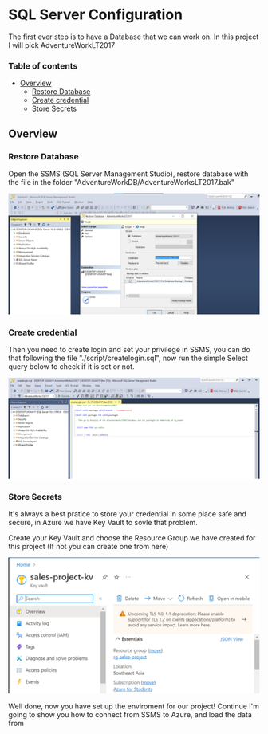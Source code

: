 # SQL Server Configuration
  The first ever step is to have a Database that we can work on. In this project I will pick AdventureWorkLT2017


### Table of contents

* [Overview](#overview)
  * [Restore Database](#restore-database)
  * [Create credential](#create-credential)
  * [Store Secrets](#store-secrets)

## Overview
### Restore Database
  Open the SSMS (SQL Server Management Studio), restore database with the file in the folder "AdventureWorkDB/AdventureWorksLT2017.bak"

![](./image/restore-database.png)

### Create credential
Then you need to create login and set your privilege in SSMS, you can do that following the file "./script/createlogin.sql", now run the simple Select query below to check if it is set or not.

![](./image/run-script.png)

### Store Secrets
It's always a best pratice to store your credential in some place safe and secure, in Azure we have Key Vault to sovle that problem.

Create your Key Vault and choose the Resource Group we have created for this project (If not you can create one from here)

![](./image/key-vault-init.png)

Well done, now you have set up the enviroment for our project! Continue I'm going to show you how to connect from SSMS to Azure, and load the data from 

